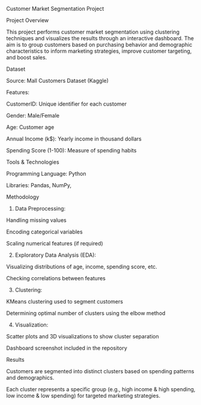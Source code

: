 Customer Market Segmentation Project

Project Overview

This project performs customer market segmentation using clustering techniques and visualizes the results through an interactive dashboard. The aim is to group customers based on purchasing behavior and demographic characteristics to inform marketing strategies, improve customer targeting, and boost sales.

Dataset

Source: Mall Customers Dataset (Kaggle)

Features:

CustomerID: Unique identifier for each customer

Gender: Male/Female

Age: Customer age

Annual Income (k$): Yearly income in thousand dollars

Spending Score (1-100): Measure of spending habits


Tools & Technologies

Programming Language: Python

Libraries: Pandas, NumPy, 


Methodology

1. Data Preprocessing:

Handling missing values

Encoding categorical variables

Scaling numerical features (if required)



2. Exploratory Data Analysis (EDA):

Visualizing distributions of age, income, spending score, etc.

Checking correlations between features



3. Clustering:

KMeans clustering used to segment customers

Determining optimal number of clusters using the elbow method



4. Visualization:

Scatter plots and 3D visualizations to show cluster separation

Dashboard screenshot included in the repository




Results

Customers are segmented into distinct clusters based on spending patterns and demographics.

Each cluster represents a specific group (e.g., high income & high spending, low income & low spending) for targeted marketing strategies.
